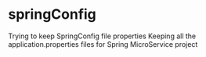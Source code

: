# springConfig
Trying to keep SpringConfig file properties
Keeping all the application.properties files for Spring MicroService project
